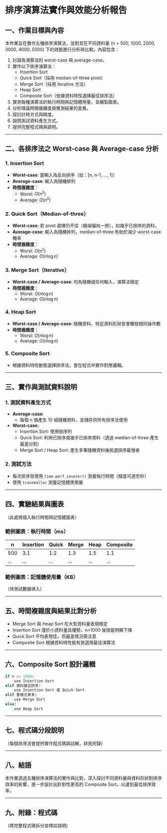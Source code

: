# 排序演算法實作與效能分析報告

## 一、作業目標與內容
本作業旨在實作五種排序演算法，並對其在不同資料量 (n = 500, 1000, 2000, 3000, 4000, 5000) 下的效能進行分析與比較。內容包含：

1. 討論各演算法的 worst-case 與 average-case。
2. 實作以下排序演算法：
   - Insertion Sort
   - Quick Sort（採用 median-of-three pivot）
   - Merge Sort（採用 iterative 方法）
   - Heap Sort
   - Composite Sort（依據資料特性選擇最佳排序法）
3. 實測每種演算法的執行時間與記憶體用量，並繪製圖表。
4. 分析理論時間複雜度與實測結果的差異。
5. 探討計時方式與精度。
6. 說明測試資料產生方式。
7. 提供完整程式碼與說明。

---

## 二、各排序法之 Worst-case 與 Average-case 分析

### 1. Insertion Sort
- **Worst-case**: 當輸入為反向排序（如：[n, n-1, ..., 1]）
- **Average-case**: 輸入為隨機排列
- **時間複雜度**：
  - Worst: $O(n^2)$
  - Average: $O(n^2)$

### 2. Quick Sort（Median-of-three）
- **Worst-case**: 若 pivot 選擇仍不佳（極端偏向一側），如幾乎已排序的資料。
- **Average-case**: 輸入為隨機排列，median-of-three 有助於減少 worst-case 機率
- **時間複雜度**：
  - Worst: $O(n^2)$
  - Average: $O(n \log n)$

### 3. Merge Sort（Iterative）
- **Worst-case / Average-case**: 均為隨機或任何輸入，演算法穩定
- **時間複雜度**：
  - Worst: $O(n \log n)$
  - Average: $O(n \log n)$

### 4. Heap Sort
- **Worst-case / Average-case**: 隨機資料、特定資料形狀皆會觸發相同操作數
- **時間複雜度**：
  - Worst: $O(n \log n)$
  - Average: $O(n \log n)$

### 5. Composite Sort
- 根據資料特性動態選擇排序法，會在程式中實作對應邏輯。

---

## 三、實作與測試資料說明

### 1. 測試資料產生方式
- **Average-case**:
  - 每個 n 值產生 10 組隨機資料，並儲存供所有排序法使用
- **Worst-case**:
  - Insertion Sort: 使用倒序列
  - Quick Sort: 利用已排序或幾乎已排序資料（透過 median-of-three 產生最差分割）
  - Merge Sort / Heap Sort: 產生多筆隨機資料後挑選排序最慢者

### 2. 測試方法
- 每次排序皆使用 `time.perf_counter()` 測量執行時間（精度可達奈秒）
- 使用 `tracemalloc` 測量記憶體使用量

---

## 四、實驗結果與圖表
（此處將插入執行時間與記憶體圖表）

### 範例圖表：執行時間（ms）
| n | Insertion | Quick | Merge | Heap | Composite |
|---|-----------|-------|-------|------|-----------|
|500|   3.1     | 1.2   | 1.3   | 1.5  | 1.1       |
|...| ...       | ...   | ...   | ...  | ...       |

### 範例圖表：記憶體使用量（KB）
（待測試數據填入）

---

## 五、時間複雜度與結果比對分析
- Merge Sort 與 Heap Sort 在大型資料量表現穩定
- Insertion Sort 僅於小資料量具優勢，n>1000 後效能明顯下降
- Quick Sort 平均表現佳，但最差情況需注意
- Composite Sort 根據資料特性能有效選用最佳演算法

---

## 六、Composite Sort 設計邏輯
```python
if n <= 1000:
    use Insertion Sort
elif 資料接近排序:
    use Insertion Sort 或 Quick Sort
elif 重複元素多:
    use Merge Sort
else:
    use Heap Sort
```

---

## 七、程式碼分段說明
（每個排序法會提供實作程式碼與註解，詳見附錄）

---

## 八、結語
本作業透過五種排序演算法的實作與比對，深入探討不同資料量與資料形狀對排序效率的影響，進一步設計出針對性更高的 Composite Sort，以達到最佳排序效率。

---

## 九、附錄：程式碼
（將完整程式碼拆分並標註說明）


